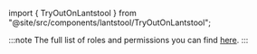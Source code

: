 import { TryOutOnLantstool } from "@site/src/components/lantstool/TryOutOnLantstool";


<TryOutOnLantstool path="docs/2.build/5.primitives/dao/create-dao.json" branch="dao"/>

:::note
The full list of roles and permissions you can find [here](https://github.com/near-daos/sputnik-dao-contract#roles-and-permissions).
:::